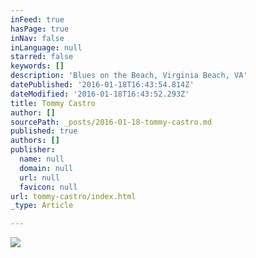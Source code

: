 ```yaml
---
inFeed: true
hasPage: true
inNav: false
inLanguage: null
starred: false
keywords: []
description: 'Blues on the Beach, Virginia Beach, VA'
datePublished: '2016-01-18T16:43:54.814Z'
dateModified: '2016-01-18T16:43:52.293Z'
title: Tommy Castro
author: []
sourcePath: _posts/2016-01-18-tommy-castro.md
published: true
authors: []
publisher:
  name: null
  domain: null
  url: null
  favicon: null
url: tommy-castro/index.html
_type: Article

---
```

![](https://s3-us-west-2.amazonaws.com/the-grid-img/p/99dcfdba649039dff491c014accccf7210744f47.jpg)